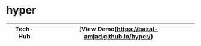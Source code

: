 # hyper

| Tech-Hub | [View Demo(https://bazal-amjad.github.io/hyper/) |
|--------------------|---------|
